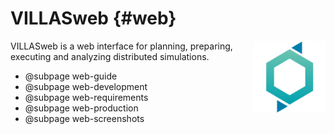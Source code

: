 # VILLASweb {#web}

<img src="images/logos/villas_web.svg" width="115px" align="right" />

VILLASweb is a web interface for planning, preparing, executing and analyzing distributed simulations.

- @subpage web-guide
- @subpage web-development
- @subpage web-requirements
- @subpage web-production
- @subpage web-screenshots
